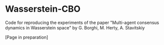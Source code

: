 # Wasserstein-CBO
Code for reproducing the experiments of the paper "Multi-agent consensus dynamics in Wasserstein space" by G. Borghi, M. Herty, A. Stavitskiy

[Page in preparation]
